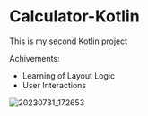 # Calculator-Kotlin

This is my second Kotlin project

Achivements:
- Learning of Layout Logic
- User Interactions

 
 ![20230731_172653](https://github.com/OzanKayikci/Calculator-Kotlin/assets/48061680/414294f1-777e-4d16-b54d-e8e7ae068c5d)
